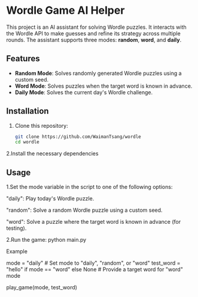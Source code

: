 # Wordle Game AI Helper

This project is an AI assistant for solving Wordle puzzles. It interacts with the Wordle API to make guesses and refine its strategy across multiple rounds. The assistant supports three modes: **random**, **word**, and **daily**.

## Features

- **Random Mode**: Solves randomly generated Wordle puzzles using a custom seed.
- **Word Mode**: Solves puzzles when the target word is known in advance.
- **Daily Mode**: Solves the current day's Wordle challenge.

## Installation

1. Clone this repository:
   ```bash
   git clone https://github.com/WaimanTsang/wordle
   cd wordle

2.Install the necessary dependencies

## Usage
1.Set the mode variable in the script to one of the following options:

"daily": Play today's Wordle puzzle.

"random": Solve a random Wordle puzzle using a custom seed.

"word": Solve a puzzle where the target word is known in advance (for testing).

2.Run the game:
python main.py

Example

mode = "daily"  # Set mode to "daily", "random", or "word"
test_word = "hello" if mode == "word" else None  # Provide a target word for "word" mode

play_game(mode, test_word)


